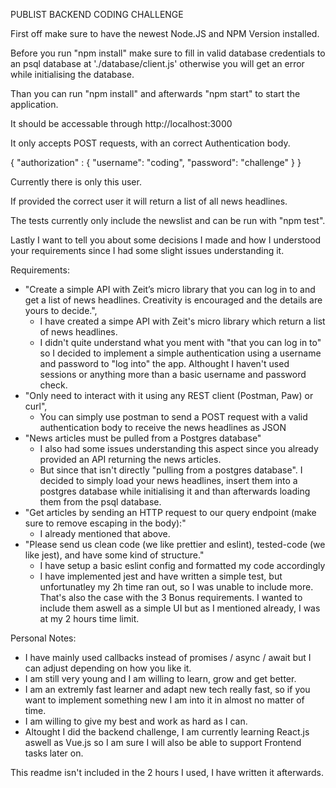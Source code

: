 PUBLIST BACKEND CODING CHALLENGE

First off make sure to have the newest Node.JS and NPM Version installed.

Before you run "npm install" make sure to fill in valid database credentials to an psql database at 
'./database/client.js' otherwise you will get an error while initialising the database.

Than you can run "npm install" and afterwards "npm start" to start the application.


It should be accessable through http://localhost:3000

It only accepts POST requests, with an correct Authentication body.

{
	"authorization" : {
		"username": "coding",
		"password": "challenge"
	}
}

Currently there is only this user.

If provided the correct user it will return a list of all news headlines.

The tests currently only include the newslist and can be run with "npm test".

Lastly I want to tell you about some decisions I made and how I understood your requirements since I 
had some slight issues understanding it.

Requirements:
- "Create a simple API with Zeit’s micro library that you can log in to and get a list of news headlines. Creativity is encouraged and the details are yours to decide.",
    - I have created a simpe API with Zeit's micro library which return a list of news headlines.
    - I didn't quite understand what you ment with "that you can log in to" so I decided to implement a simple
    authentication using a username and password to "log into" the app. Althought I haven't used sessions or anything
    more than a basic username and password check.
- "Only need to interact with it using any REST client (Postman, Paw) or curl",
    - You can simply use postman to send a POST request with a valid authentication body to receive the news headlines
    as JSON
- "News articles must be pulled from a Postgres database"
    - I also had some issues understanding this aspect since you already provided an API returning the news articles.
    - But since that isn't directly "pulling from a postgres database". I decided to simply load your news headlines, insert them
    into a postgres database while initialising it and than afterwards loading them from the psql database.
- "Get articles by sending an HTTP request to our query endpoint (make sure to remove escaping in the body):"
    - I already mentioned that above.
- "Please send us clean code (we like prettier and eslint), tested-code (we like jest), and have some kind of structure."
    - I have setup a basic eslint config and formatted my code accordingly
    - I have implemented jest and have written a simple test, but unfortunatley my 2h time ran out, so I was unable to include more.
    That's also the case with the 3 Bonus requirements. I wanted to include them aswell as a simple UI but as I mentioned already, I was at my 2 hours 
     time limit.
  
Personal Notes:
  - I have mainly used callbacks instead of promises / async / await but I can adjust depending on how you like it.
  - I am still very young and I am willing to learn, grow and get better.
  - I am an extremly fast learner and adapt new tech really fast, so if you want to implement something new I am into it in almost no matter of time.
  - I am willing to give my best and work as hard as I can.
  - Altought I did the backend challenge, I am currently learning React.js aswell as Vue.js so I am sure I will also be able to support Frontend tasks later on.
  
This readme isn't included in the 2 hours I used, I have written it afterwards.
